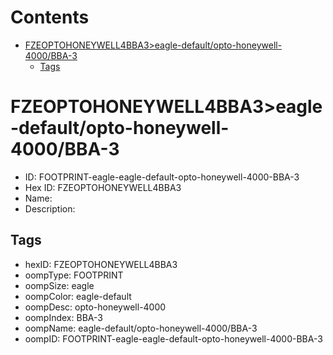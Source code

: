 



Contents
========

* [FZEOPTOHONEYWELL4BBA3>eagle-default/opto-honeywell-4000/BBA-3](#fzeoptohoneywell4bba3eagle-defaultopto-honeywell-4000bba-3)
	* [Tags](#tags)

# FZEOPTOHONEYWELL4BBA3>eagle-default/opto-honeywell-4000/BBA-3

- ID: FOOTPRINT-eagle-eagle-default-opto-honeywell-4000-BBA-3
- Hex ID: FZEOPTOHONEYWELL4BBA3
- Name: 
- Description: 

## Tags

- hexID: FZEOPTOHONEYWELL4BBA3
- oompType: FOOTPRINT
- oompSize: eagle
- oompColor: eagle-default
- oompDesc: opto-honeywell-4000
- oompIndex: BBA-3
- oompName: eagle-default/opto-honeywell-4000/BBA-3
- oompID: FOOTPRINT-eagle-eagle-default-opto-honeywell-4000-BBA-3
